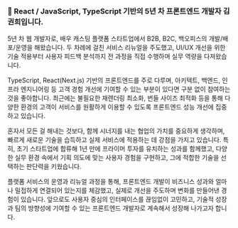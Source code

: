 ### 👋 React / JavaScript, TypeScript 기반의 5년 차 프론트엔드 개발자 김권희입니다.

5년 차 웹 개발자로, 배우 캐스팅 플랫폼 스타트업에서 B2B, B2C, 백오피스의 개발/배포/운영을 해왔습니다. 
두 차례에 걸친 서비스 리뉴얼을 주도했고, UI/UX 개선을 위한 기술 적용부터 사용자 피드백 분석까지 전 과정을 직접 수행하며 실무 역량을 다져왔습니다.

TypeScript, React(Next.js) 기반의 프론트엔드를 주로 다루며, 아키텍트, 백엔드, 인프라 엔지니어링 등 고객 경험 개선에 기여할 수 있는 부분이 있다면 구분 없이 참여하는 것을 좋아합니다. 
최근에는 불필요한 재렌더링 최소화, 번들 사이즈 최적화 등을 통해 다양한 환경의 고객이 서비스를 원활하게 이용할 수 있도록 프론트엔드 성능 개선에 집중하고 있습니다.

혼자서 모든 걸 해내는 것보다, 함께 시너지를 내는 협업의 가치를 중요하게 생각하며, 빠르게 새로운 기술을 습득하고 실제 서비스에 적용하는 데 강점을 가지고 있습니다.
특히, 초기 스타트업에 합류해 1년 만에 프라이머 투자를 유치하는 성과를 함께했고, 다양한 실무 환경 속에서 기획 의도에 맞는 사용자 경험을 구현하고, 그에 적합한 기술을 선택하는 판단력을 키웠습니다.

플랫폼 서비스의 운영과 리뉴얼 과정을 통해, 프론트엔드 개발이 비즈니스 성과와 얼마나 밀접하게 연결되어 있는지를 체감했고, 실제로 개선을 주도하며 변화를 만들어낸 경험이 있습니다.
앞으로도 사용자 중심의 인터페이스를 끊임없이 고민하고, 기술적 성장과 팀의 방향성에 기여할 수 있는 프론트엔드 개발자로 계속해서 성장해 나가고자 합니다.
